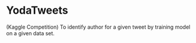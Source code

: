 # YodaTweets
(Kaggle Competition) To identify author for a given tweet by training model on a given data set.
